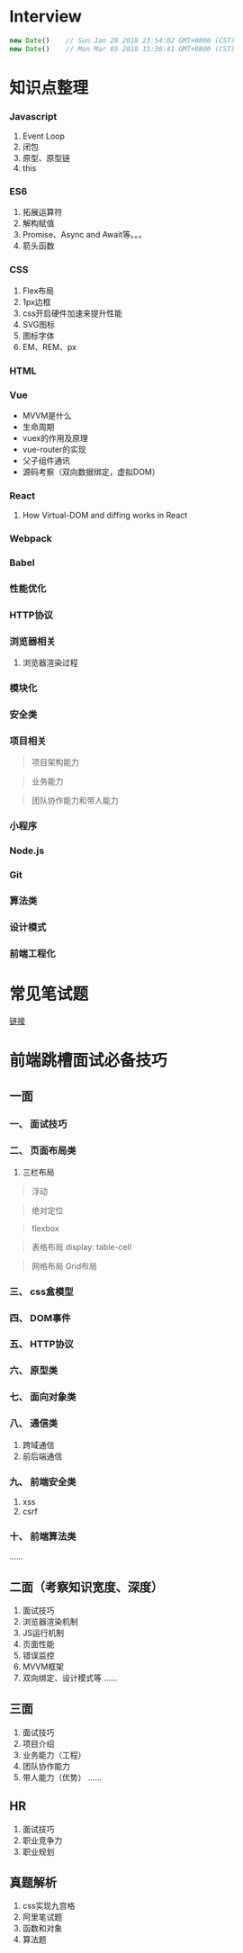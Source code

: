 # Interview
```js
new Date()    // Sun Jan 28 2018 23:54:02 GMT+0800 (CST)
new Date()    // Mon Mar 05 2018 15:36:41 GMT+0800 (CST)
```

# 知识点整理
### Javascript
1. Event Loop
2. 闭包
3. 原型、原型链
4. this

### ES6
1. 拓展运算符
2. 解构赋值
3. Promise、Async and Await等。。。
4. 箭头函数

### CSS
1. Flex布局
2. 1px边框
3. css开启硬件加速来提升性能
4. SVG图标
5. 图标字体
6. EM、REM、px

### HTML

### Vue
* MVVM是什么
* 生命周期
* vuex的作用及原理
* vue-router的实现
* 父子组件通讯
* 源码考察（双向数据绑定，虚拟DOM）

### React
1. How Virtual-DOM and diffing works in React

### Webpack

### Babel

### 性能优化

### HTTP协议

### 浏览器相关
1. 浏览器渲染过程

### 模块化

### 安全类

### 项目相关
> 项目架构能力

> 业务能力

> 团队协作能力和带人能力

### 小程序

### Node.js

### Git

### 算法类

### 设计模式

### 前端工程化

# 常见笔试题
[链接](https://github.com/liyayun713/Interview/blob/master/questions/common.md)

# 前端跳槽面试必备技巧

## 一面
### 一、 面试技巧
### 二、 页面布局类
1. 三栏布局
> 浮动

> 绝对定位

> flexbox

> 表格布局 display: table-cell

> 网格布局 Grid布局
### 三、 css盒模型
### 四、 DOM事件
### 五、 HTTP协议
### 六、 原型类
### 七、 面向对象类
### 八、 通信类
1. 跨域通信
2. 前后端通信
### 九、 前端安全类
1. xss
2. csrf
### 十、 前端算法类

……

## 二面（考察知识宽度、深度）
1. 面试技巧
2. 浏览器渲染机制
3. JS运行机制
4. 页面性能
5. 错误监控
6. MVVM框架
7. 双向绑定、设计模式等
……

## 三面
1. 面试技巧
2. 项目介绍
3. 业务能力（工程）
4. 团队协作能力
5. 带人能力（优势）
……

## HR
1. 面试技巧
2. 职业竞争力
3. 职业规划

## 真题解析
1. css实现九宫格
2. 阿里笔试题
3. 函数和对象
4. 算法题
